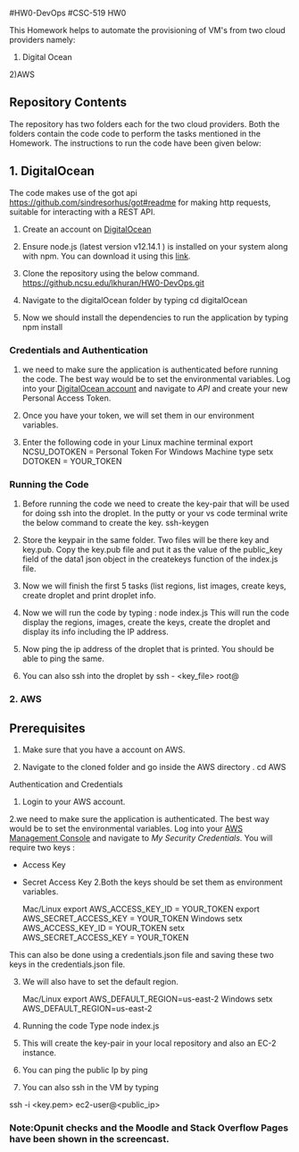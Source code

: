 #HW0-DevOps
#CSC-519 HW0

This Homework helps to automate the provisioning of VM's from two cloud providers namely:
1) Digital Ocean

2)AWS

## Repository Contents

The repository has two folders each for the two cloud providers. Both the folders contain the code code to perform the tasks mentioned in the Homework. The instructions to run the code have been given below:


## 1. DigitalOcean

The code makes use of the got api https://github.com/sindresorhus/got#readme for making http requests, suitable for interacting with a REST API.

1. Create an account on [DigitalOcean](https://www.digitalocean.com/)
2. Ensure node.js (latest version v12.14.1 ) is installed on your system along with npm. You can download it using this [link](https://nodejs.org/en/download/).
3. Clone the repository using the below command.
https://github.ncsu.edu/lkhuran/HW0-DevOps.git

4. Navigate to the digitalOcean folder by typing
    cd digitalOcean
5. Now we should install the dependencies to run the application by typing
    npm install

### Credentials and Authentication
1.  we need to make sure the application is authenticated before running the code. The best way would be to set the environmental variables. Log into your [DigitalOcean account](https://cloud.digitalocean.com/login) and navigate to *API* and create your new Personal Access Token. 

2. Once you have your token, we will set them in our environment variables.
3. Enter the following code in your Linux machine terminal
    export NCSU_DOTOKEN = Personal Token
   For Windows Machine type setx DOTOKEN = YOUR_TOKEN

### Running the Code

1. Before running the code we need to create the key-pair that will be used for doing ssh into the droplet. In the putty or your vs code terminal write the below command to create the key.
 ssh-keygen

2. Store the keypair in the same folder. Two files will be there key and key.pub. Copy the key.pub file and put it as the value of the public_key field of the data1 json object in the createkeys function of the index.js file.

3. Now we will finish the first 5 tasks (list regions, list images, create keys, create droplet and print droplet info.

4. Now we will run the code by typing :
    node index.js
    This will run the code display the regions, images, create the keys, create the droplet and display its info including the IP address.

5. Now ping the ip address of the droplet that is printed. You should be able to ping the same.

6. You can also ssh into the droplet by 
    ssh - <key_file> root@ <IP>





### 2. AWS

## Prerequisites
1. Make sure that you have a account on AWS.

2. Navigate to the cloned folder and go inside the AWS directory .
    cd AWS

Authentication and Credentials
1. Login to your AWS account.

2.we need to make sure the application is authenticated. The best way would be to set the environmental variables. Log into your [AWS Management Console](https://console.aws.amazon.com/) and navigate to *My Security Credentials*. You will require two keys : 
* Access Key
* Secret Access Key
2.Both the  keys should be set them as environment variables.
    
    Mac/Linux
    export AWS_ACCESS_KEY_ID = YOUR_TOKEN
    export AWS_SECRET_ACCESS_KEY = YOUR_TOKEN
    Windows
    setx AWS_ACCESS_KEY_ID = YOUR_TOKEN
    setx AWS_SECRET_ACCESS_KEY = YOUR_TOKEN

This can also be done using a credentials.json file and saving these two keys in the credentials.json file.

3. We will also have to set the default region.
    
    Mac/Linux
    export AWS_DEFAULT_REGION=us-east-2
    Windows
    setx AWS_DEFAULT_REGION=us-east-2

4. Running the code 
    Type node index.js

5. This will create the key-pair in your local repository and also an EC-2 instance.

6. You can ping the public Ip by ping <IP>

7. You can also ssh in the VM by typing 

ssh -i <key.pem> ec2-user@<public_ip>


### Note:Opunit checks and the Moodle and Stack Overflow Pages have been shown in the screencast.


